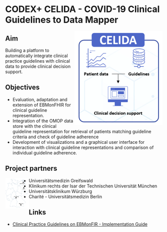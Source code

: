 CODEX+ CELIDA - COVID-19 Clinical Guidelines to Data Mapper
===========================================================
<img src="img/celida-logo.png" align="right">

Aim
---
Building a platform to automatically integrate clinical practice guidelines with clinical data to provide clinical decision support.

Objectives
----------
* Evaluation, adaptation and extension of EBMonFHIR for clinical guideline representation.
* Integration of the OMOP data store with the clinical guideline representation for retrieval of patients matching guideline criteria and check of guideline adherence
* Development of visualizations and a graphical user interface for interaction with clinical guideline representations and comparison of individual guideline adherence.

Project partners
----------------
<img src="img/partner.png" align="left" width="15%">

* Universitätsmedizin Greifswald
* Klinikum rechts der Isar der Technischen Universität München
* Universitätsklinikum Würzburg
* Charité - Universitätsmedizin Berlin

Links
-----
* [Clinical Practice Guidelines on EBMonFIR - Implementation Guide](https://ceosys.github.io/cpg-on-ebm-on-fhir/)
